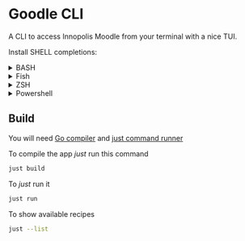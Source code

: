 # Goodle CLI

A CLI to access Innopolis Moodle from your terminal 
with a nice TUI.

Install SHELL completions:

<details>
<summary>BASH</summary>

This script depends on the `bash-completion` package.
If it is not installed already, you can install it via your OS's package manager.

To load completions in your current shell session:

```bash
source <(goodle-cli completion bash)
```

To load completions for every new session, execute once:

#### Linux:

```bash
goodle-cli completion bash > /etc/bash_completion.d/goodle-cli
```

#### macOS:

```bash
goodle-cli completion bash > $(brew --prefix)/etc/bash_completion.d/goodle-cli
```

You will need to start a new shell for this setup to take effect.

</details>

<details>
<summary>Fish</summary>

To load completions in your current shell session:

```shell
goodle-cli completion fish | source
```

To load completions for every new session, execute once:

```shell
goodle-cli completion fish > ~/.config/fish/completions/goodle-cli.fish
```

You will need to start a new shell for this setup to take effect.
</details>

<details>
<summary>ZSH</summary>

If shell completion is not already enabled in your environment you will need
to enable it.  You can execute the following once:

```zsh
echo "autoload -U compinit; compinit" >> ~/.zshrc
```

To load completions in your current shell session:

```zsh
source <(goodle-cli completion zsh)
```

To load completions for every new session, execute once:

#### Linux:

```zsh
goodle-cli completion zsh > "${fpath[1]}/_goodle-cli"
```

#### macOS:

```zsh
goodle-cli completion zsh > $(brew --prefix)/share/zsh/site-functions/_goodle-cli
```

You will need to start a new shell for this setup to take effect.
</details>

<details>
<summary>Powershell</summary>

To load completions in your current shell session:

```powershell
goodle-cli completion powershell | Out-String | Invoke-Expression
```
To load completions for every new session, add the output of the above command
to your powershell profile.
</details>

## Build

You will need [Go compiler](https://go.dev/dl/)
and [just command runner](https://github.com/casey/just)

To compile the app *just* run this command

```bash
just build
```

To *just* run it

```bash
just run
```

To show available recipes

```bash
just --list
```
